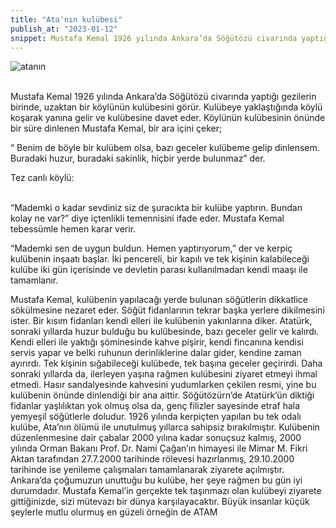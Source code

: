 ```yaml
---
title: "Ata'nın kulübesi"
publish_at: "2023-01-12"
snippet: Mustafa Kemal 1926 yılında Ankara’da Söğütözü civarında yaptığı gezilerin birinde, uzaktan bir köylünün kulübesini görür.
---
```


<img src=/kulube.jpeg
alt=atanın kulubesi><br>
<br>

<p>Mustafa Kemal 1926 yılında Ankara’da Söğütözü civarında yaptığı gezilerin birinde, uzaktan bir köylünün kulübesini görür. Kulübeye yaklaştığında köylü koşarak yanına gelir ve kulübesine davet eder. Köylünün kulübesinin önünde bir süre dinlenen Mustafa Kemal, bir ara içini çeker;</p>

<p>“ Benim de böyle bir kulübem olsa, bazı geceler kulübeme gelip dinlensem. Buradaki huzur, buradaki sakinlik, hiçbir yerde bulunmaz” der.</p>

Tez canlı köylü:<br>
<br>

<p>“Mademki o kadar sevdiniz siz de şuracıkta bir kulübe yaptırın. Bundan kolay ne var?” diye içtenlikli temennisini ifade eder. Mustafa Kemal tebessümle hemen karar verir.</p>

<p>“Mademki sen de uygun buldun. Hemen yaptırıyorum,” der ve kerpiç kulübenin inşaatı başlar. İki pencereli, bir kapılı ve tek kişinin kalabileceği kulübe iki gün içerisinde ve devletin parası kullanılmadan kendi maaşı ile tamamlanır.</p>

Mustafa Kemal, kulübenin yapılacağı yerde bulunan söğütlerin dikkatlice sökülmesine nezaret eder. Söğüt fidanlarının tekrar başka yerlere dikilmesini ister. Bir kısım fidanları kendi elleri ile kulübenin yakınlarına diker.
Atatürk, sonraki yıllarda huzur bulduğu bu kulübesinde, bazı geceler gelir ve kalırdı. Kendi elleri ile yaktığı şöminesinde kahve pişirir, kendi fincanına kendisi servis yapar ve belki ruhunun derinliklerine dalar gider, kendine zaman ayırırdı. Tek kişinin sığabileceği kulübede, tek başına geceler geçirirdi.
Daha sonraki yıllarda da, ilerleyen yaşına rağmen kulübesini ziyaret etmeyi ihmal etmedi. Hasır sandalyesinde kahvesini yudumlarken çekilen resmi, yine bu kulübenin önünde dinlendiği bir ana aittir. Söğütözürn’de Atatürk’ün diktiği fidanlar yaşlılıktan yok olmuş olsa da, genç filizler sayesinde etraf hala yemyeşil söğütlerle doludur.
1926 yılında kerpiçten yapılan bu tek odalı kulübe, Ata’nın ölümü ile unutulmuş yıllarca sahipsiz bırakılmıştır. Kulübenin düzenlenmesine dair çabalar 2000 yılına kadar sonuçsuz kalmış, 2000 yılında Orman Bakanı Prof. Dr. Nami Çağan’ın himayesi ile Mimar M. Fikri Aktan tarafından 27.7.2000 tarihinde rölevesi hazırlanmış, 29.10.2000 tarihinde ise yenileme çalışmaları tamamlanarak ziyarete açılmıştır. Ankara’da çoğumuzun unuttuğu bu kulübe, her şeye rağmen bu gün iyi durumdadır.
Mustafa Kemal’in gerçekte tek taşınmazı olan kulübeyi ziyarete gittiğinizde, sizi mütevazı bir dünya karşılayacaktır.
Büyük insanlar küçük şeylerle mutlu olurmuş en güzeli örneğin de ATAM
